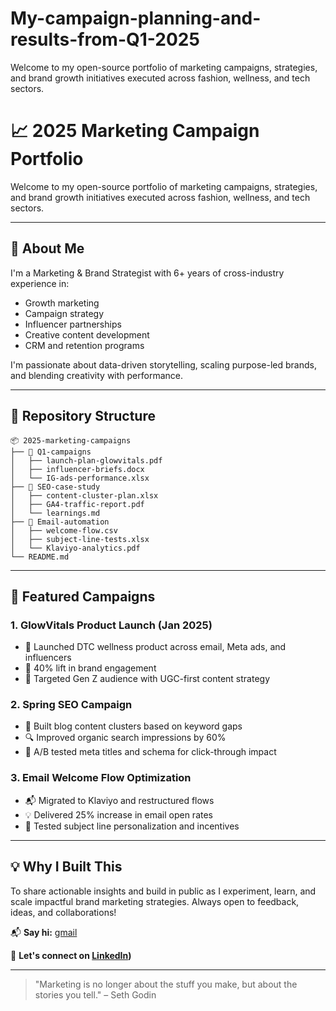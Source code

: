 # My-campaign-planning-and-results-from-Q1-2025
Welcome to my open-source portfolio of marketing campaigns, strategies, and brand growth initiatives executed across fashion, wellness, and tech sectors.
# 📈 2025 Marketing Campaign Portfolio

Welcome to my open-source portfolio of marketing campaigns, strategies, and brand growth initiatives executed across fashion, wellness, and tech sectors.

---

## 🚀 About Me
I'm a Marketing & Brand Strategist with 6+ years of cross-industry experience in:
- Growth marketing
- Campaign strategy
- Influencer partnerships
- Creative content development
- CRM and retention programs

I'm passionate about data-driven storytelling, scaling purpose-led brands, and blending creativity with performance.

---

## 📁 Repository Structure
```
📦 2025-marketing-campaigns
├── 📂 Q1-campaigns
│   ├── launch-plan-glowvitals.pdf
│   ├── influencer-briefs.docx
│   └── IG-ads-performance.xlsx
├── 📂 SEO-case-study
│   ├── content-cluster-plan.xlsx
│   ├── GA4-traffic-report.pdf
│   └── learnings.md
├── 📂 Email-automation
│   ├── welcome-flow.csv
│   ├── subject-line-tests.xlsx
│   └── Klaviyo-analytics.pdf
└── README.md
```

---

## 📌 Featured Campaigns

### 1. GlowVitals Product Launch (Jan 2025)
- 📣 Launched DTC wellness product across email, Meta ads, and influencers
- 🎯 40% lift in brand engagement
- 🧠 Targeted Gen Z audience with UGC-first content strategy

### 2. Spring SEO Campaign
- 🧩 Built blog content clusters based on keyword gaps
- 🔍 Improved organic search impressions by 60%
- 🧪 A/B tested meta titles and schema for click-through impact

### 3. Email Welcome Flow Optimization
- 📬 Migrated to Klaviyo and restructured flows
- 💡 Delivered 25% increase in email open rates
- 🧪 Tested subject line personalization and incentives

---

## 💡 Why I Built This
To share actionable insights and build in public as I experiment, learn, and scale impactful brand marketing strategies. Always open to feedback, ideas, and collaborations!

📬 **Say hi:** [gmail](itstanyasinghrajput@gmail.com)

🔗 **Let's connect on [LinkedIn](https://www.linkedin.com/in/tanya-singhrajput/))**

---

> "Marketing is no longer about the stuff you make, but about the stories you tell." – Seth Godin
